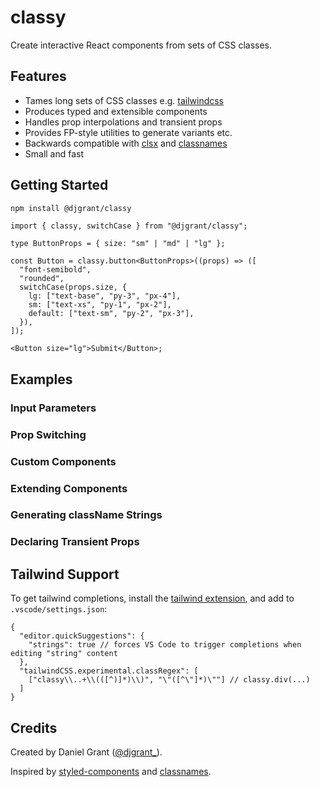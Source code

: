 # classy

Create interactive React components from sets of CSS classes.

## Features

- Tames long sets of CSS classes e.g. [tailwindcss][tw]
- Produces typed and extensible components
- Handles prop interpolations and transient props
- Provides FP-style utilities to generate variants etc.
- Backwards compatible with [clsx][clsx] and [classnames][cn]
- Small and fast

## Getting Started

```sh
npm install @djgrant/classy
```

```tsx
import { classy, switchCase } from "@djgrant/classy";

type ButtonProps = { size: "sm" | "md" | "lg" };

const Button = classy.button<ButtonProps>((props) => ([
  "font-semibold",
  "rounded",
  switchCase(props.size, {
    lg: ["text-base", "py-3", "px-4"],
    sm: ["text-xs", "py-1", "px-2"],
    default: ["text-sm", "py-2", "px-3"],
  }),
]);

<Button size="lg">Submit</Button>;
```

## Examples

### Input Parameters

### Prop Switching

### Custom Components

### Extending Components

### Generating className Strings

### Declaring Transient Props

## Tailwind Support

To get tailwind completions, install the [tailwind extension][twex], and add to `.vscode/settings.json`:

```jsonc
{
  "editor.quickSuggestions": {
    "strings": true // forces VS Code to trigger completions when editing "string" content
  },
  "tailwindCSS.experimental.classRegex": [
    ["classy\\..+\\(([^)]*)\\)", "\"([^\"]*)\""] // classy.div(...)
  ]
}
```

## Credits

Created by Daniel Grant ([@djgrant\_][djg]).

Inspired by [styled-components][sc] and [classnames][cn].

[tw]: https://tailwindcss.com
[twex]: https://marketplace.visualstudio.com/items?itemName=bradlc.vscode-tailwindcss
[sc]: https://styled-components.com
[cn]: https://www.npmjs.com/package/classnames
[clsx]: https://github.com/lukeed/clsx
[djg]: https://twitter.com/djgrant_
